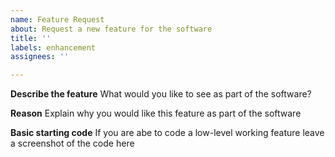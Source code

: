 ```yaml
---
name: Feature Request
about: Request a new feature for the software
title: ''
labels: enhancement
assignees: ''

---
```


**Describe the feature**
What would you like to see as part of the software?

**Reason**
Explain why you would like this feature as part of the software

**Basic starting code**
If you are abe to code a low-level working feature leave a screenshot of the code here
